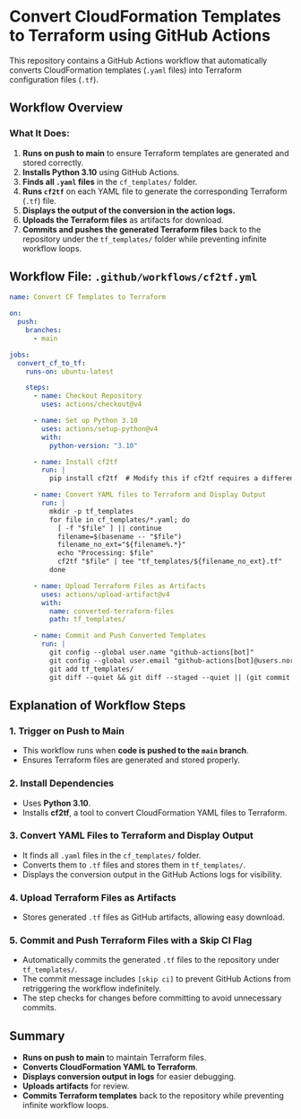 # Convert CloudFormation Templates to Terraform using GitHub Actions

This repository contains a GitHub Actions workflow that automatically converts CloudFormation templates (`.yaml` files) into Terraform configuration files (`.tf`).

## Workflow Overview

### What It Does:

1. **Runs on push to main** to ensure Terraform templates are generated and stored correctly.
2. **Installs Python 3.10** using GitHub Actions.
3. **Finds all `.yaml` files** in the `cf_templates/` folder.
4. **Runs `cf2tf`** on each YAML file to generate the corresponding Terraform (`.tf`) file.
5. **Displays the output of the conversion in the action logs.**
6. **Uploads the Terraform files** as artifacts for download.
7. **Commits and pushes the generated Terraform files** back to the repository under the `tf_templates/` folder while preventing infinite workflow loops.

## Workflow File: `.github/workflows/cf2tf.yml`

```yaml
name: Convert CF Templates to Terraform

on:
  push:
    branches:
      - main

jobs:
  convert_cf_to_tf:
    runs-on: ubuntu-latest

    steps:
      - name: Checkout Repository
        uses: actions/checkout@v4

      - name: Set up Python 3.10
        uses: actions/setup-python@v4
        with:
          python-version: "3.10"

      - name: Install cf2tf
        run: |
          pip install cf2tf  # Modify this if cf2tf requires a different install method

      - name: Convert YAML files to Terraform and Display Output
        run: |
          mkdir -p tf_templates
          for file in cf_templates/*.yaml; do
            [ -f "$file" ] || continue
            filename=$(basename -- "$file")
            filename_no_ext="${filename%.*}"
            echo "Processing: $file"
            cf2tf "$file" | tee "tf_templates/${filename_no_ext}.tf"
          done

      - name: Upload Terraform Files as Artifacts
        uses: actions/upload-artifact@v4
        with:
          name: converted-terraform-files
          path: tf_templates/

      - name: Commit and Push Converted Templates
        run: |
          git config --global user.name "github-actions[bot]"
          git config --global user.email "github-actions[bot]@users.noreply.github.com"
          git add tf_templates/
          git diff --quiet && git diff --staged --quiet || (git commit -m "Add converted Terraform templates [skip ci]" && git push)
```

## Explanation of Workflow Steps

### 1. Trigger on Push to Main

- This workflow runs when **code is pushed to the `main` branch**.
- Ensures Terraform files are generated and stored properly.

### 2. Install Dependencies

- Uses **Python 3.10**.
- Installs **cf2tf**, a tool to convert CloudFormation YAML files to Terraform.

### 3. Convert YAML Files to Terraform and Display Output

- It finds all `.yaml` files in the `cf_templates/` folder.
- Converts them to `.tf` files and stores them in `tf_templates/`.
- Displays the conversion output in the GitHub Actions logs for visibility.

### 4. Upload Terraform Files as Artifacts

- Stores generated `.tf` files as GitHub artifacts, allowing easy download.

### 5. Commit and Push Terraform Files with a Skip CI Flag

- Automatically commits the generated `.tf` files to the repository under `tf_templates/`.
- The commit message includes `[skip ci]` to prevent GitHub Actions from retriggering the workflow indefinitely.
- The step checks for changes before committing to avoid unnecessary commits.

## Summary

- **Runs on push to main** to maintain Terraform files.
- **Converts CloudFormation YAML to Terraform**.
- **Displays conversion output in logs** for easier debugging.
- **Uploads artifacts** for review.
- **Commits Terraform templates** back to the repository while preventing infinite workflow loops.

